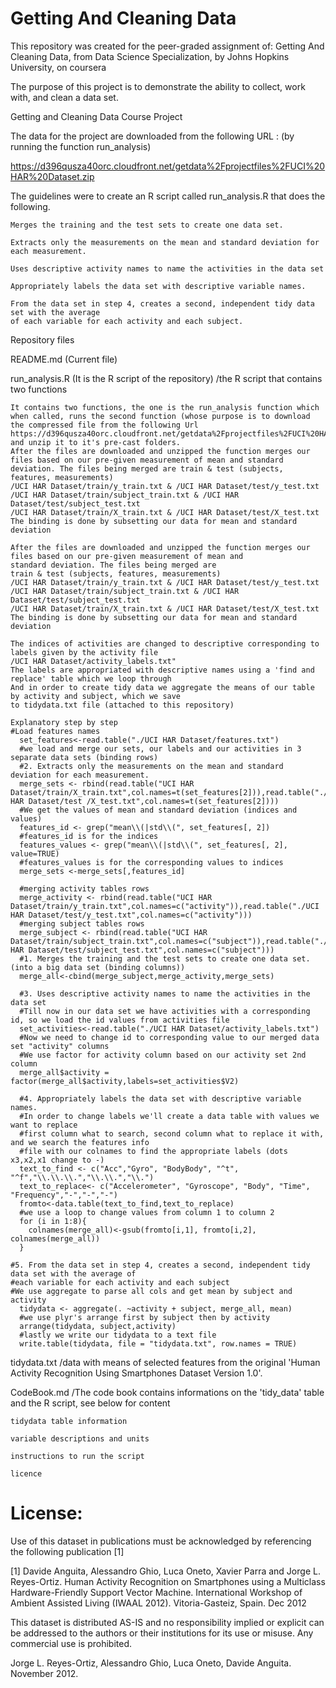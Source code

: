 # Getting And Cleaning Data

This repository was created for the peer-graded assignment of:
Getting And Cleaning Data, from Data Science Specialization, by Johns Hopkins University, on coursera

The purpose of this project is to demonstrate the ability to collect, work with, and clean a data set.

Getting and Cleaning Data Course Project

The data for the project are downloaded from the following URL : (by running the function run_analysis)

 https://d396qusza40orc.cloudfront.net/getdata%2Fprojectfiles%2FUCI%20HAR%20Dataset.zip  

The guidelines were to create an R script called run_analysis.R that does the following. 

    Merges the training and the test sets to create one data set.

    Extracts only the measurements on the mean and standard deviation for each measurement. 

    Uses descriptive activity names to name the activities in the data set

    Appropriately labels the data set with descriptive variable names. 

    From the data set in step 4, creates a second, independent tidy data set with the average 
    of each variable for each activity and each subject.

Repository files

README.md (Current file)

run_analysis.R (It is the R script of the repository)
/the R script that contains two functions

    It contains two functions, the one is the run_analysis function which when called, runs the second function (whose purpose is to download the compressed file from the following Url https://d396qusza40orc.cloudfront.net/getdata%2Fprojectfiles%2FUCI%20HAR%20Dataset.zip and unzip it to it's pre-cast folders.
    After the files are downloaded and unzipped the function merges our files based on our pre-given measurement of mean and standard deviation. The files being merged are train & test (subjects, features, measurements)
    /UCI HAR Dataset/train/y_train.txt & /UCI HAR Dataset/test/y_test.txt
    /UCI HAR Dataset/train/subject_train.txt & /UCI HAR Dataset/test/subject_test.txt
    /UCI HAR Dataset/train/X_train.txt & /UCI HAR Dataset/test/X_test.txt
    The binding is done by subsetting our data for mean and standard deviation
    
    After the files are downloaded and unzipped the function merges our files based on our pre-given measurement of mean and
    standard deviation. The files being merged are 
    train & test (subjects, features, measurements)
    /UCI HAR Dataset/train/y_train.txt & /UCI HAR Dataset/test/y_test.txt
    /UCI HAR Dataset/train/subject_train.txt & /UCI HAR Dataset/test/subject_test.txt
    /UCI HAR Dataset/train/X_train.txt & /UCI HAR Dataset/test/X_test.txt
    The binding is done by subsetting our data for mean and standard deviation
    
    The indices of activities are changed to descriptive corresponding to labels given by the activity file 
    /UCI HAR Dataset/activity_labels.txt"
    The labels are appropriated with descriptive names using a 'find and replace' table which we loop through
    And in order to create tidy data we aggregate the means of our table by activity and subject, which we save
    to tidydata.txt file (attached to this repository)
    
    Explanatory step by step
    #Load features names
      set_features<-read.table("./UCI HAR Dataset/features.txt")
      #we load and merge our sets, our labels and our activities in 3 separate data sets (binding rows)
      #2. Extracts only the measurements on the mean and standard deviation for each measurement.
      merge_sets <- rbind(read.table("UCI HAR Dataset/train/X_train.txt",col.names=t(set_features[2])),read.table("./UCI HAR Dataset/test /X_test.txt",col.names=t(set_features[2])))
      #We get the values of mean and standard deviation (indices and values)
      features_id <- grep("mean\\(|std\\(", set_features[, 2])
      #features_id is for the indices
      features_values <- grep("mean\\(|std\\(", set_features[, 2], value=TRUE)
      #features_values is for the corresponding values to indices  
      merge_sets <-merge_sets[,features_id]
      
      #merging activity tables rows
      merge_activity <- rbind(read.table("UCI HAR Dataset/train/y_train.txt",col.names=c("activity")),read.table("./UCI HAR Dataset/test/y_test.txt",col.names=c("activity")))
      #merging subject tables rows
      merge_subject <- rbind(read.table("UCI HAR Dataset/train/subject_train.txt",col.names=c("subject")),read.table("./UCI HAR Dataset/test/subject_test.txt",col.names=c("subject")))
      #1. Merges the training and the test sets to create one data set. (into a big data set (binding columns))
      merge_all<-cbind(merge_subject,merge_activity,merge_sets)
      
      #3. Uses descriptive activity names to name the activities in the data set
      #Till now in our data set we have activities with a corresponding id, so we load the id values from activities file
      set_activities<-read.table("./UCI HAR Dataset/activity_labels.txt")
      #Now we need to change id to corresponding value to our merged data set "activity" columns
      #We use factor for activity column based on our activity set 2nd column
      merge_all$activity = factor(merge_all$activity,labels=set_activities$V2)
      
      #4. Appropriately labels the data set with descriptive variable names. 
      #In order to change labels we'll create a data table with values we want to replace
      #first column what to search, second column what to replace it with, and we search the features info
      #file with our colnames to find the appropriate labels (dots x3,x2,x1 change to -)
      text_to_find <- c("Acc","Gyro", "BodyBody", "^t", "^f","\\.\\.\\.","\\.\\.","\\.")
      text_to_replace<- c("Accelerometer", "Gyroscope", "Body", "Time", "Frequency","-","-","-")
      fromto<-data.table(text_to_find,text_to_replace)
      #we use a loop to change values from column 1 to column 2
      for (i in 1:8){
        colnames(merge_all)<-gsub(fromto[i,1], fromto[i,2], colnames(merge_all))
      }
    
    #5. From the data set in step 4, creates a second, independent tidy data set with the average of
    #each variable for each activity and each subject
    #We use aggregate to parse all cols and get mean by subject and activity
      tidydata <- aggregate(. ~activity + subject, merge_all, mean)
      #we use plyr's arrange first by subject then by activity
      arrange(tidydata, subject,activity)
      #lastly we write our tidydata to a text file
      write.table(tidydata, file = "tidydata.txt", row.names = TRUE)
    
tidydata.txt
/data with means of selected features from the original 'Human Activity Recognition Using Smartphones Dataset Version 1.0'.

CodeBook.md
/The code book contains informations on the 'tidy_data' table and the R script, see below for content

    tidydata table information

    variable descriptions and units

    instructions to run the script

    licence


License:
========
Use of this dataset in publications must be acknowledged by referencing the following publication [1] 

[1] Davide Anguita, Alessandro Ghio, Luca Oneto, Xavier Parra and Jorge L. Reyes-Ortiz. Human Activity Recognition on Smartphones using a Multiclass Hardware-Friendly Support Vector Machine. International Workshop of Ambient Assisted Living (IWAAL 2012). Vitoria-Gasteiz, Spain. Dec 2012

This dataset is distributed AS-IS and no responsibility implied or explicit can be addressed to the authors or their institutions for its use or misuse. Any commercial use is prohibited.

Jorge L. Reyes-Ortiz, Alessandro Ghio, Luca Oneto, Davide Anguita. November 2012.
